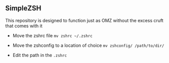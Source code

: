 ## SimpleZSH

This repository is designed to function just as OMZ without the excess cruft that comes with it

- Move the zshrc file
	`mv zshrc ~/.zshrc`

- Move the zshconfig to a location of choice
	`mv zshconfig/ /path/to/dir/`

- Edit the path in the `.zshrc`
